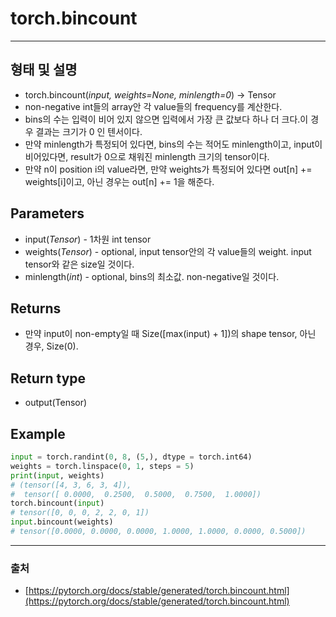 # torch.bincount
----
## 형태 및 설명

- torch.bincount(*input, weights=None, minlength=0*) → Tensor
- non-negative int들의 array안 각 value들의 frequency를 계산한다.
- bins의 수는 입력이 비어 있지 않으면 입력에서 가장 큰 값보다 하나 더 크다.이 경우 결과는 크기가 0 인 텐서이다.
- 만약 minlength가 특정되어 있다면, bins의 수는 적어도 minlength이고, input이 비어있다면, result가 0으로 채워진 minlength 크기의 tensor이다.
- 만약 n이 position i의 value라면, 만약 weights가 특정되어 있다면 out[n] += weights[i]이고, 아닌 경우는 out[n] += 1을 해준다.

## Parameters

- input(*Tensor*) - 1차원 int tensor
- weights(*Tensor*) - optional, input tensor안의 각 value들의 weight. input tensor와 같은 size일 것이다.
- minlength(*int*) - optional, bins의 최소값. non-negative일 것이다.

## Returns

- 만약 input이 non-empty일 때 Size([max(input) + 1])의 shape tensor, 아닌 경우, Size(0).

## Return type

- output(Tensor)

## Example

```python
input = torch.randint(0, 8, (5,), dtype = torch.int64)
weights = torch.linspace(0, 1, steps = 5)
print(input, weights)
# (tensor([4, 3, 6, 3, 4]),
#  tensor([ 0.0000,  0.2500,  0.5000,  0.7500,  1.0000])
torch.bincount(input)
# tensor([0, 0, 0, 2, 2, 0, 1])
input.bincount(weights)
# tensor([0.0000, 0.0000, 0.0000, 1.0000, 1.0000, 0.0000, 0.5000])
```

---

### 출처

- [https://pytorch.org/docs/stable/generated/torch.bincount.html](https://pytorch.org/docs/stable/generated/torch.bincount.html)